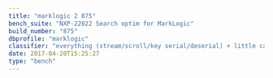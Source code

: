 ```yaml
---
title: "marklogic 2 875"
bench_suite: "NXP-22022 Search optim for MarkLogic"
build_number: "875"
dbprofile: "marklogic"
classifier: "everything (stream/scroll/key serial/deserial) + little cache on key serialization/deserialization"
date: 2017-04-20T15:25:27
type: "bench"
---
```

